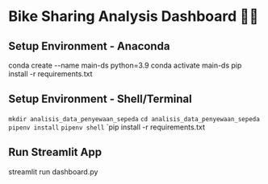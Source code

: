 # Bike Sharing Analysis Dashboard 🚴‍♂️

## Setup Environment - Anaconda

conda create --name main-ds python=3.9 
conda activate main-ds
pip install -r requirements.txt

## Setup Environment - Shell/Terminal
`mkdir analisis_data_penyewaan_sepeda`
`cd analisis_data_penyewaan_sepeda`
`pipenv install`
`pipenv shell`
`pip install -r requirements.txt

## Run Streamlit App
streamlit run dashboard.py
